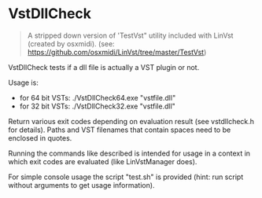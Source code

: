 # VstDllCheck

 > A stripped down version of 'TestVst" utility included with LinVst (created by osxmidi).
 > (see: https://github.com/osxmidi/LinVst/tree/master/TestVst)

VstDllCheck tests if a dll file is actually a VST plugin or not.

Usage is:
- for 64 bit VSTs: ./VstDllCheck64.exe "vstfile.dll"
- for 32 bit VSTs: ./VstDllCheck32.exe "vstfile.dll"

Return various exit codes depending on evaluation result (see vstdllcheck.h for details).
Paths and VST filenames that contain spaces need to be enclosed in quotes.


Running the commands like described is intended for usage in a context in which 
exit codes are evaluated (like LinVstManager does).

For simple console usage the script "test.sh" is provided 
(hint: run script without arguments to get usage information).

